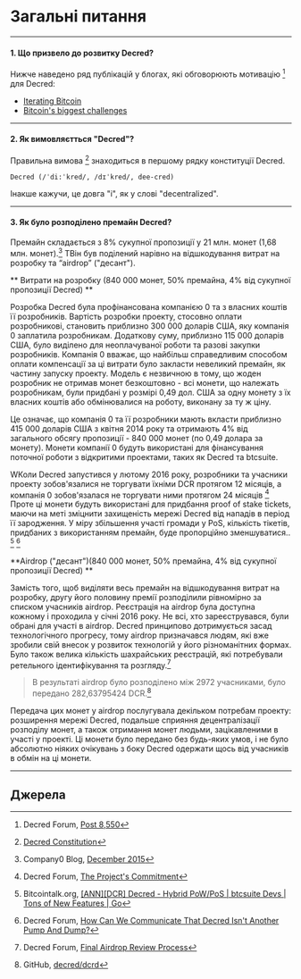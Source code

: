 # <i class="fa fa-question-circle"></i> Загальні питання 

---

#### 1. Що призвело до розвитку Decred? 

Нижче наведено ряд публікацій у блогах, які обговорюють мотивацію [^ 8550] для Decred:

* [Iterating Bitcoin](https://blog.companyzero.com/2015/12/iterating-bitcoin/)
* [Bitcoin's biggest challenges](https://blog.companyzero.com/2015/11/bitcoins-biggest-challenges/)

---

#### 2. Як вимовляєтться "Decred"? 

Правильна вимова [^14482] знаходиться в першому рядку конституції Decred.

```no-highlight
Decred (/ˈdi:ˈkred/, /dɪˈkred/, dee-cred)
```

Інакше кажучи, це довга "і", як у слові "decentralized".

---

#### 3. Як було розподілено премайн Decred? 

Премайн складається з 8% сукупної пропозиції у 21 млн. монет (1,68 млн. монет).[^1] TВін був поділений нарівно на відшкодування витрат на розробку та “airdrop” ("десант").

** Витрати на розробку (840 000 монет, 50% премайна, 4% від сукупної пропозиції Decred) **

Розробка Decred була профінансована компанією 0 та з власних коштів її розробників. Вартість розробки проекту, стосовно оплати розробникові, становить приблизно 300 000 доларів США, яку компанія 0 заплатила розробникам. Додаткову суму, приблизно 115 000 доларів США, було виділено для неоплачуваної роботи та разові закупки розробників. Компанія 0 вважає, що найбільш справедливим способом оплати компенсації за ці витрати було закласти невеликий премайн, як частину запуску проекту. Модель є незвичною в тому, що жоден розробник не отримав монет безкоштовно - всі монети, що належать розробникам, були придбані у розмірі 0,49 дол. США за одну монету з їх власних коштів або обмінювалися на роботу, виконану за ту ж ціну.

Це означає, що компанія 0 та її розробники мають вкласти приблизно 415 000 доларів США з квітня 2014 року та отримають 4% від загального обсягу пропозиції - 840 000 монет (по 0,49 долара за монету). Монети компанії 0 будуть використані для фінансування поточної роботи з відкритими проектами, таких як Decred та btcsuite.

WКоли Decred запустився у лютому 2016 року, розробники та учасники проекту зобов'язалися не торгувати їхніми DCR протягом 12 місяців, а компанія 0 зобов'язалася не торгувати ними протягом 24 місяців [^4] Проте ці монети будуть використані для придбання proof of stake tickets, маючи на меті зміцнити захищеність мережі Decred від нападів в період її зародження. У міру збільшення участі громади у PoS, кількість тікетів, придбаних з використанням премайн, буде пропорційно зменшуватися.. [^5] [^6]


 **Airdrop ("десант")(840 000 монет, 50% премайна, 4% від сукупної пропозиції Decred) **

Замість того, щоб виділяти весь премайн на відшкодування витрат на розробку, другу його половину премії розподілили рівномірно за списком учасників airdrop. Реєстрація на airdrop була доступна кожному і проходила у січні 2016 року. Не всі, хто зареєструвався, були обрані для участі в airdrop. Decred принципово дотримується засад технологічного прогресу, тому airdrop призначався людям, які вже зробили свій внесок у розвиток технологій у його різноманітних формах. Було також велика кількість шахрайських реєстрацій, які потребували ретельного ідентифікування та розгляду.[^3] 

> В результаті airdrop було розподілено між 2972 учасниками, було передано 282,63795424 DCR.[^2]

Передача цих монет у airdrop послугувала декільком потребам проекту: розширення мережі Decred, подальше сприяння децентралізації розподілу монет, а також отримання монет людьми, зацікавленими в участі у проекті. Ці монети було передано без будь-яких умов, і не було абсолютно ніяких очікувань з боку Decred одержати щось від учасників в обмін на ці монети.



---

## <i class="fa fa-book"></i> Джерела 

[^8550]: Decred Forum, [Post 8,550](https://forum.decred.org/threads/567/#post-8550)
[^14482]: [Decred Constitution](/getting-started/constitution.md)
[^1]: Company0 Blog, [December 2015](https://blog.companyzero.com/2015/12/decred-rethink-digital-currency/)
[^3]: Decred Forum, [Final Airdrop Review Process](https://forum.decred.org/threads/final-airdrop-review-process.534/)
[^2]: GitHub, [decred/dcrd](https://github.com/decred/dcrd/blob/216aa759fa64e5a13ca8a4608e6c80a0f87eff85/chaincfg/premine.go)
[^4]: Decred Forum, [The Project's Commitment](https://forum.decred.org/threads/the-projects-commitment.730/)
[^5]: Bitcointalk.org, [[ANN][DCR] Decred - Hybrid PoW/PoS | btcsuite Devs | Tons of New Features | Go](https://bitcointalk.org/index.php?topic=1290358.msg13412287#msg13412287)
[^6]: Decred Forum, [How Can We Communicate That Decred Isn't Another Pump And Dump?](https://forum.decred.org/threads/how-can-we-communicate-that-decred-isnt-another-pump-and-dump.96/page-2#post-2220)
